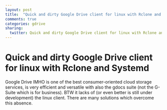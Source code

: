 ```yaml
---
layout: post
title:  "Quick and dirty Google Drive client for linux with Rclone and Systemd"
comments: true
categories: gdrive
sharing:
  twitter: Quick and dirty Google Drive client for linux with Rclone and Systemd
---
```


# Quick and dirty Google Drive client for linux with Rclone and Systemd

Google Drive IMHO is one of the best consumer-oriented cloud storage services, is very efficient and versatile with also the gdocs suite (not the G-Suite which is for business). BTW it lacks of (or even better is still under development) the linux client. There are many solutions which overcome this absence.